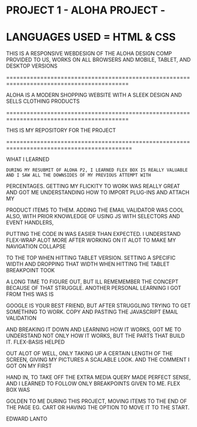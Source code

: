 PROJECT 1 - ALOHA PROJECT - 
=========================
LANGUAGES USED = HTML & CSS
=========================

THIS IS A RESPONSIVE WEBDESIGN OF THE ALOHA DESIGN COMP PROVIDED TO US, WORKS ON ALL BROWSERS AND
MOBILE, TABLET, AND DESKTOP VERSIONS

==========================================================================================

ALOHA IS A MODERN SHOPPING WEBSITE WITH A SLEEK DESIGN AND SELLS CLOTHING PRODUCTS

==========================================================================================

THIS IS MY REPOSITORY FOR THE PROJECT

===========================================================================================

WHAT I LEARNED

    DURING MY RESUBMIT OF ALOHA P2, I LEARNED FLEX BOX IS REALLY VALUABLE AND I SAW ALL THE DOWNSIDES OF MY PREVIOUS ATTEMPT WITH

PERCENTAGES. GETTING MY FLICKITY TO WORK WAS REALLY GREAT AND GOT ME UNDERSTANDING HOW TO IMPORT PLUG-INS AND ATTACH MY 

PRODUCT ITEMS TO THEM. ADDING THE EMAIL VALIDATOR WAS COOL ALSO, WITH PRIOR KNOWLEDGE OF USING JS WITH SELECTORS AND EVENT HANDLERS,

PUTTING THE CODE IN WAS EASIER THAN EXPECTED. I UNDERSTAND FLEX-WRAP ALOT MORE AFTER WORKING ON IT ALOT TO MAKE MY NAVIGATION COLLAPSE

TO THE TOP WHEN HITTING TABLET VERSION. SETTING A SPECIFIC WIDTH AND DROPPING THAT WIDTH WHEN HITTING THE TABLET BREAKPOINT TOOK

A LONG TIME TO FIGURE OUT, BUT ILL REMEMEMBER THE CONCEPT BECAUSE OF THAT STRUGGLE. ANOTHER PERSONAL LEARNING I GOT FROM THIS WAS IS

GOOGLE IS YOUR BEST FRIEND, BUT AFTER STRUGGLING TRYING TO GET SOMETHING TO WORK. COPY AND PASTING THE JAVASCRIPT EMAIL VALIDATION

AND BREAKING IT DOWN AND LEARNING HOW IT WORKS, GOT ME TO UNDERSTAND NOT ONLY HOW IT WORKS, BUT THE PARTS THAT BUILD IT. FLEX-BASIS HELPED

OUT ALOT OF WELL, ONLY TAKING UP A CERTAIN LENGTH OF THE SCREEN, GIVING MY PICTURES A SCALABLE LOOK. AND THE COMMENT I GOT ON MY FIRST

HAND IN, TO TAKE OFF THE EXTRA MEDIA QUERY MADE PERFECT SENSE, AND I LEARNED TO FOLLOW ONLY BREAKPOINTS GIVEN TO ME. FLEX BOX WAS 

GOLDEN TO ME DURING THIS PROJECT, MOVING ITEMS TO THE END OF THE PAGE EG. CART OR HAVING THE OPTION TO MOVE IT TO THE START.



EDWARD LANTO
